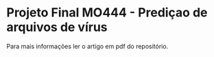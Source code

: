 # Projeto Final MO444 - Prediçao de arquivos de vírus

Para mais informações ler o artigo em pdf do repositório.

